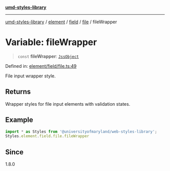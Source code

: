 [**umd-styles-library**](../../../../../../README.md)

***

[umd-styles-library](../../../../../../modules.md) / [element](../../../../../README.md) / [field](../../../README.md) / [file](../README.md) / fileWrapper

# Variable: fileWrapper

> `const` **fileWrapper**: [`JssObject`](../../../../../../utilities/namespaces/transform/type-aliases/JssObject.md)

Defined in: [element/field/file.ts:49](https://github.com/UMD-Digital/design-system/blob/ed6189804bf5f4c4fcbe5325b54aac33ac48d614/packages/styles/source/element/field/file.ts#L49)

File input wrapper style.

## Returns

Wrapper styles for file input elements with validation states.

## Example

```typescript
import * as Styles from '@universityofmaryland/web-styles-library';
Styles.element.field.file.fileWrapper
```

## Since

1.8.0
